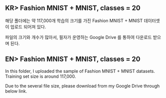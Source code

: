 ## KR> Fashion MNIST + MNIST, classes = 20

해당 폴더에는 약 117,000개 학습의 크기를 가진 Fashion MNIST + MNIST 데이터셋이 업로드 되어져 있다.

파일의 크기와 개수가 많아서, 필자가 운영하는 Google Drive 를 통하여 다운로드 받으며 된다.



## EN> Fashion MNIST + MNIST, classes = 20

In this folder, I uploaded the sample of Fashion MNIST + MNIST datasets. Training set size is around 117,000.

Due to the several file size, please download from my Google Drive through below link.

